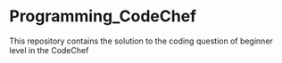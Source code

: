 # Programming_CodeChef
This repository contains the solution to the coding question of beginner level in the CodeChef
